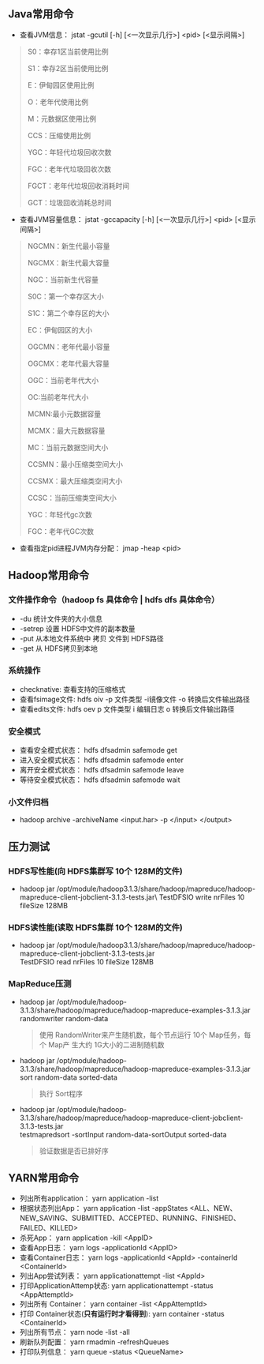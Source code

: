 ## Java常用命令
- 查看JVM信息： jstat -gcutil [-h] [\<一次显示几行>] \<pid> [\<显示间隔>]
> S0：幸存1区当前使用比例<p>
S1：幸存2区当前使用比例<p>
E：伊甸园区使用比例<p>
O：老年代使用比例<p>
M：元数据区使用比例<p>
CCS：压缩使用比例<p>
YGC：年轻代垃圾回收次数<p>
FGC：老年代垃圾回收次数<p>
FGCT：老年代垃圾回收消耗时间<p>
GCT：垃圾回收消耗总时间
- 查看JVM容量信息： jstat -gccapacity [-h] [\<一次显示几行>] \<pid> [\<显示间隔>]
> NGCMN：新生代最小容量<p>
NGCMX：新生代最大容量<p>
NGC：当前新生代容量<p>
S0C：第一个幸存区大小<p>
S1C：第二个幸存区的大小<p>
EC：伊甸园区的大小<p>
OGCMN：老年代最小容量<p>
OGCMX：老年代最大容量<p>
OGC：当前老年代大小<p>
OC:当前老年代大小<p>
MCMN:最小元数据容量<p>
MCMX：最大元数据容量<p>
MC：当前元数据空间大小<p>
CCSMN：最小压缩类空间大小<p>
CCSMX：最大压缩类空间大小<p>
CCSC：当前压缩类空间大小<p>
YGC：年轻代gc次数<p>
FGC：老年代GC次数

- 查看指定pid进程JVM内存分配： jmap -heap \<pid>

## Hadoop常用命令
### 文件操作命令（hadoop fs 具体命令 | hdfs dfs 具体命令）
- -du 统计文件夹的大小信息
- -setrep 设置 HDFS中文件的副本数量
- -put 从本地文件系统中 拷贝 文件到 HDFS路径
- -get 从 HDFS拷贝到本地

### 系统操作
- checknative: 查看支持的压缩格式
- 查看fsimage文件: hdfs oiv -p 文件类型 -i镜像文件 -o 转换后文件输出路径
- 查看edits文件: hdfs oev p 文件类型 i 编辑日志 o 转换后文件输出路径

### 安全模式
- 查看安全模式状态： hdfs dfsadmin safemode get
- 进入安全模式状态： hdfs dfsadmin safemode enter
- 离开安全模式状态： hdfs dfsadmin safemode leave
- 等待安全模式状态： hdfs dfsadmin safemode wait

### 小文件归档
- hadoop archive -archiveName \<input.har>  -p \</input> \</output>

## 压力测试
### HDFS写性能(向 HDFS集群写 10个 128M的文件)
- hadoop jar /opt/module/hadoop3.1.3/share/hadoop/mapreduce/hadoop-mapreduce-client-jobclient-3.1.3-tests.jar\ 
  TestDFSIO write nrFiles 10 fileSize 128MB
  
### HDFS读性能(读取 HDFS集群 10个 128M的文件) 
- hadoop jar /opt/module/hadoop3.1.3/share/hadoop/mapreduce/hadoop-mapreduce-client-jobclient-3.1.3-tests.jar\
  TestDFSIO read nrFiles 10 fileSize 128MB
  
### MapReduce压测
- hadoop jar /opt/module/hadoop-3.1.3/share/hadoop/mapreduce/hadoop-mapreduce-examples-3.1.3.jar\
  randomwriter random-data
  > 使用 RandomWriter来产生随机数，每个节点运行 10个 Map任务，每个 Map产
  生大约 1G大小的二进制随机数
    
- hadoop jar /opt/module/hadoop-3.1.3/share/hadoop/mapreduce/hadoop-mapreduce-examples-3.1.3.jar \
  sort random-data sorted-data
  >执行 Sort程序

- hadoop jar /opt/module/hadoop-3.1.3/share/hadoop/mapreduce/hadoop-mapreduce-client-jobclient-3.1.3-tests.jar\
  testmapredsort -sortInput random-data-sortOutput sorted-data
  > 验证数据是否已排好序

## YARN常用命令
- 列出所有application： yarn application -list
- 根据状态列出App： yarn application -list -appStates <ALL、NEW、NEW_SAVING、SUBMITTED、ACCEPTED、RUNNING、FINISHED、FAILED、KILLED>
- 杀死App： yarn application -kill \<AppID>
- 查看App日志： yarn logs -applicationId \<AppID>
- 查看Container日志： yarn logs -applicationId \<AppId> -containerId \<ContainerId>
- 列出App尝试列表： yarn applicationattempt -list \<AppId>
- 打印ApplicationAttemp状态: yarn applicationattempt -status \<AppAttemptId>
- 列出所有 Container： yarn container -list \<AppAttemptId>
- 打印 Container状态(**只有运行时才看得到**): yarn container -status \<ContainerId>
- 列出所有节点： yarn node -list -all
- 刷新队列配置： yarn rmadmin -refreshQueues
- 打印队列信息： yarn queue -status \<QueueName>